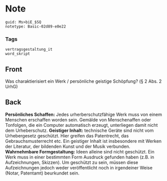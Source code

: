 # Note
```
guid: Ms>biE_$SQ
notetype: Basic-02d89-e0e22
```

### Tags
```
vertragsgestaltung_it
word_skript
```

## Front
Was charaktierisiert ein Werk / persönliche geistige Schöpfung? (§ 2 Abs. 2 UrhG)

## Back
<b>Persönliches Schaffen:</b> Jedes urherberschutzfähige Werk muss
von einem Menschen erschaffen worden sein. Gemälde von
Menschenaffen oder Tonfolgen, die ein Computer automatisch erzeugt,
unterliegen damit nicht dem Urheberschutz. <b>Geistiger Inhalt:</b>
technische Geräte sind nicht vom Urhebergesetz geschützt. Hier
greifen das Patentrecht, das Gebrauchsmusterrecht etc. Ein
geistiger Inhalt ist insbesondere mit Werken der Literatur, der
bildenden Kunst und der Musik verbunden. <b>Wahrnehmbare
Formgestaltung:</b> Ideen alleine sind nicht geschützt. Ein Werk
muss in einer bestimmten Form Ausdruck gefunden haben (z.B. in
Aufzeichnungen, Skizzen). Um geschützt zu sein, müssen diese
Aufzeichnungen jedoch weder veröffentlicht noch in irgendeiner
Weise (Notar, Patentamt) beurkundet sein.
